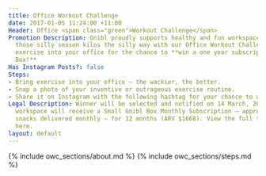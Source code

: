 ```yaml
---
title: Office Workout Challenge
date: 2017-01-05 11:24:00 +11:00
Header: Office <span class="green">Workout Challenge</span>
Promotion Description: Gnibl proudly supports healthy and fun workspaces – so shed
  those silly season kilos the silly way with our Office Workout Challenge. Bring
  exercise into your office for the chance to **win a one year subscription to Gnibl
  Box!**
Has Instagram Posts?: false
Steps:
- Bring exercise into your office – the wackier, the better.
- Snap a photo of your inventive or outrageous exercise routine.
- Share it on Instagram with the following hashtag for your chance to win.
Legal Description: Winner will be selected and notified on 14 March, 2017. The winning
  workspace will receive a Small Gnibl Box Monthly Subscription – approximately 50
  snacks delivered monthly – for 12 months (ARV $1668). View the full terms and conditions
  here.
layout: default
---
```


<main class="fixed-header">
{% include owc_sections/about.md %}
{% include owc_sections/steps.md %}
</main>
